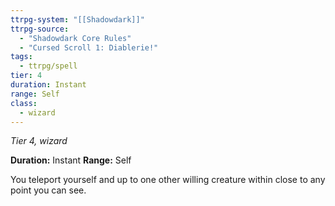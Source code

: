 ```yaml
---
ttrpg-system: "[[Shadowdark]]"
ttrpg-source: 
  - "Shadowdark Core Rules"
  - "Cursed Scroll 1: Diablerie!"
tags:
  - ttrpg/spell
tier: 4
duration: Instant
range: Self
class:
  - wizard
---
```

*Tier 4, wizard*

**Duration:** Instant
**Range:** Self

You teleport yourself and up to one other willing creature within close to any point you can see.


